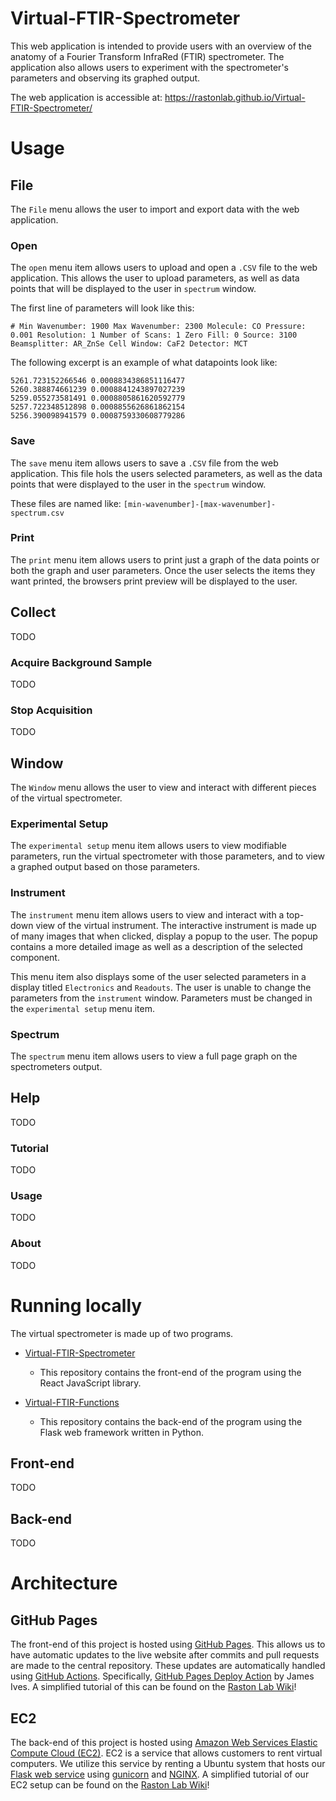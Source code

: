 # Virtual-FTIR-Spectrometer

This web application is intended to provide users with an overview of the anatomy of a Fourier Transform InfraRed (FTIR) spectrometer. The application also allows users to experiment with the spectrometer's parameters and observing its graphed output.

The web application is accessible at: https://rastonlab.github.io/Virtual-FTIR-Spectrometer/

# Usage

## File

The `File` menu allows the user to import and export data with the web application.

### Open

The `open` menu item allows users to upload and open a `.CSV` file to the web application. This allows the user to upload parameters, as well as data points that will be displayed to the user in `spectrum` window.

The first line of parameters will look like this:

```
# Min Wavenumber: 1900 Max Wavenumber: 2300 Molecule: CO Pressure: 0.001 Resolution: 1 Number of Scans: 1 Zero Fill: 0 Source: 3100 Beamsplitter: AR_ZnSe Cell Window: CaF2 Detector: MCT
```

The following excerpt is an example of what datapoints look like:

```
5261.723152266546 0.0008834386851116477
5260.388874661239 0.0008841243897027239
5259.055273581491 0.0008805861620592779
5257.722348512898 0.0008855626861862154
5256.390098941579 0.0008759330608779286
```

### Save

The `save` menu item allows users to save a `.CSV` file from the web application. This file hols the users selected parameters, as well as the data points that were displayed to the user in the `spectrum` window.

These files are named like: `[min-wavenumber]-[max-wavenumber]-spectrum.csv`

### Print

The `print` menu item allows users to print just a graph of the data points or both the graph and user parameters. Once the user selects the items they want printed, the browsers print preview will be displayed to the user.

## Collect

TODO

### Acquire Background Sample

TODO

### Stop Acquisition

TODO

## Window

The `Window` menu allows the user to view and interact with different pieces of the virtual spectrometer.

### Experimental Setup

The `experimental setup` menu item allows users to view modifiable parameters, run the virtual spectrometer with those parameters, and to view a graphed output based on those parameters.

### Instrument

The `instrument` menu item allows users to view and interact with a top-down view of the virtual instrument. The interactive instrument is made up of many images that when clicked, display a popup to the user. The popup contains a more detailed image as well as a description of the selected component.

This menu item also displays some of the user selected parameters in a display titled `Electronics` and `Readouts`. The user is unable to change the parameters from the `instrument` window. Parameters must be changed in the `experimental setup` menu item.

### Spectrum

The `spectrum` menu item allows users to view a full page graph on the spectrometers output.

## Help

TODO

### Tutorial

TODO

### Usage

TODO

### About

TODO

# Running locally

The virtual spectrometer is made up of two programs.

- [Virtual-FTIR-Spectrometer](https://github.com/RastonLab/Virtual-FTIR-Spectrometer)

  - This repository contains the front-end of the program using the React JavaScript library.

- [Virtual-FTIR-Functions](https://github.com/RastonLab/Virtual-FTIR-Functions)

  - This repository contains the back-end of the program using the Flask web framework written in Python.

## Front-end

TODO

## Back-end

TODO

# Architecture

## GitHub Pages

The front-end of this project is hosted using [GitHub Pages](https://pages.github.com/). This allows us to have automatic updates to the live website after commits and pull requests are made to the central repository. These updates are automatically handled using [GitHub Actions](https://github.com/features/actions). Specifically, [GitHub Pages Deploy Action](https://github.com/JamesIves/github-pages-deploy-action) by James Ives. A simplified tutorial of this can be found on the [Raston Lab Wiki](https://github.com/RastonLab/.github/wiki/Tutorials#how-to-setup-a-github-action-to-host-a-react-application-on-github-pages)!

## EC2

The back-end of this project is hosted using [Amazon Web Services Elastic Compute Cloud (EC2)](https://aws.amazon.com/ec2/). EC2 is a service that allows customers to rent virtual computers. We utilize this service by renting a Ubuntu system that hosts our [Flask web service](flask.palletsprojects.com) using [gunicorn](https://gunicorn.org/) and [NGINX](https://www.nginx.com/). A simplified tutorial of our EC2 setup can be found on the [Raston Lab Wiki](https://github.com/RastonLab/.github/wiki/AWS-EC2-Flask-Application-Setup)!
